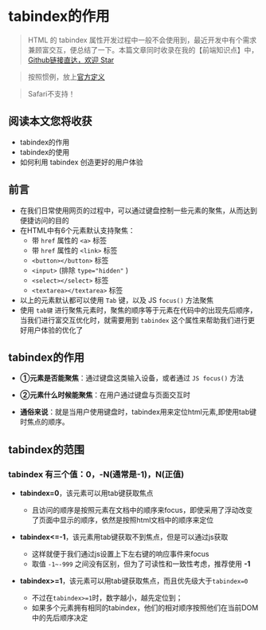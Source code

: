 # tabindex的作用
> HTML 的 tabindex 属性开发过程中一般不会使用到，最近开发中有个需求兼顾富交互，便总结了一下。本篇文章同时收录在我的【前端知识点】中，[Github链接直达，欢迎 Star](https://github.com/programmer-zhang/front-end)

> 按照惯例，放上[官方定义](http://www.w3school.com.cn/tags/att_standard_tabindex.asp)

> Safari不支持！

## 阅读本文您将收获
* tabindex的作用
* tabindex的使用
* 如何利用 tabindex 创造更好的用户体验

## 前言
* 在我们日常使用网页的过程中，可以通过键盘控制一些元素的聚焦，从而达到便捷访问的目的
* 在HTML中有6个元素默认支持聚焦：
	* 带 `href` 属性的 `<a>` 标签
	* 带 `href` 属性的 `<link>` 标签
	* `<button></button>` 标签
	* `<input>` (排除 `type="hidden"` )
	* `<select></select>` 标签
	* `<textarea></textarea>` 标签
* 以上的元素默认都可以使用 `Tab` 键，以及 JS `focus()` 方法聚焦
* 使用 `tab键` 进行聚焦元素时，聚焦的顺序等于元素在代码中的出现先后顺序，当我们进行富交互优化时，就需要用到 `tabindex` 这个属性来帮助我们进行更好用户体验的优化了

## tabindex的作用
* **①元素是否能聚焦**：通过键盘这类输入设备，或者通过 `JS focus()` 方法

* **②元素什么时候能聚焦**：在用户通过键盘与页面交互时

* **通俗来说**：就是当用户使用键盘时，tabindex用来定位html元素,即使用tab键时焦点的顺序。

## tabindex的范围
### tabindex 有三个值：0，-N(通常是-1)，N(正值)
* **tabindex=0**，该元素可以用tab键获取焦点
	* 且访问的顺序是按照元素在文档中的顺序来focus，即使采用了浮动改变了页面中显示的顺序，依然是按照html文档中的顺序来定位

* **tabindex<=-1**，该元素用tab键获取不到焦点，但是可以通过js获取
	* 这样就便于我们通过js设置上下左右键的响应事件来focus
	* 取值 `-1~-999` 之间没有区别，但为了可读性和一致性考虑，推荐使用 **-1**

* **tabindex>=1**，该元素可以用tab键获取焦点，而且优先级大于`tabindex=0`
	* 不过在`tabindex>=1`时，数字越小，越先定位到；
	* 如果多个元素拥有相同的tabindex，他们的相对顺序按照他们在当前DOM中的先后顺序决定